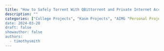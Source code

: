 ```yaml
---
title: "How to Safely Torrent With QBittorrent and Private Internet Access"
description: ""
categories: ["College Projects", "Kasm Projects", "AIMG "Personal Projects", "Automation", "File Systems", "General Tech and Knowledge", "Networking and Servers", "Software and Tools", "Tutorials and Guides", "Virtualization", "Web Development"]
date: 2024-03-28
draft: false
showauthor: false
authors:
  - timothysmith
---
```

